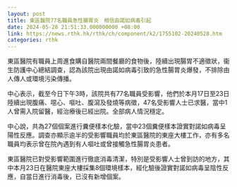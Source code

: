 ```yaml
---
layout: post
title: 東區醫院77名職員急性腸胃炎　相信由諾如病毒引起
date: 2024-05-28 21:51:33.000000000 +08:00
link: https://news.rthk.hk/rthk/ch/component/k2/1755102-20240528.htm
categories: rthk
---
```


東區醫院有職員上周進食購自醫院兩間餐廳的食物後，陸續出現腸胃不適徵狀，衞生防護中心總結調查，認為該院出現由諾如病毒引致的急性腸胃炎爆發，不排除由人傳人或環境污染傳播。

中心表示，截至今日下午3時，該院共有77名職員受影響，他們於本月17日至23日陸續出現腹痛、噁心、嘔吐、腹瀉及發燒等病徵，47名受影響人士已求醫，當中1人曾需入院留醫，經治療後已經出院。全部病人情況穩定。

中心說，共為27個個案進行糞便樣本化驗，當中23個糞便樣本證實對諾如病毒呈陽性反應。調查亦顯示逾半的受影響職員均於東區醫院的東座大樓工作，亦有多名職員均表示曾在院內遇到有人嘔吐或曾接觸急性腸胃炎患者。

東區醫院已對受影響範圍進行徹底消毒清潔，特別是受影響人士曾到訪的地方，其中本月23日在醫院東座大樓採集8個環境樣本，經化驗後證實對諾如病毒呈陰性反應，自當日進行消毒後，已沒有新增個案。
